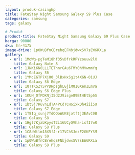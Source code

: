 ```yaml
---
layout: produk-casinghp
title: FateStay Night Samsung Galaxy S9 Plus Case
categories: samsung
tags: galaxy

# Produk
product-title: FateStay Night Samsung Galaxy S9 Plus Case
harga: 90000
sku: hn-4175
image-drive: 1p0WuBfnCBrehqEFNbjdwxSV7sEW6RXLa
gallery:
  - url: 1MoWg-pgTeM18hf35vDfrkRPYzouuw2lX
    title: Galaxy Note 8
  - url: 1JNKi6N0LLLTEThnrGAu6FMY0hMVwmmYq
    title: Galaxy S6
  - url: 1YMcEGTP7Xj00_3lBxHxSg1t4XGN-O1UJ
    title: Galaxy S6 Edge
  - url: 10TTKSZY5PPDHpsghLGjiM0I0XenZLmVa
    title: Galaxy S6 Edge Plus
  - url: 1KUN_OfPDKNjI5d2J9isge89Bt4Et5p6S
    title: Galaxy S7
  - url: 1btSj7R6vnLdTA4PCdTCH6ixkDh4iii5U
    title: Galaxy S7 Edge
  - url: 1T8Iq_sunj7TdOQoWUK8jotftj3EAvC0B
    title: Galaxy S8
  - url: 1Hgl7KjabKpysT2i16UCyQVha-isfI7wR
    title: Galaxy S8 Plus
  - url: 1C8aWtlm18X5fJ-r17VChSJezF2GKFYSM
    title: Galaxy S9
  - url: 1p0WuBfnCBrehqEFNbjdwxSV7sEW6RXLa
    title: Galaxy S9 Plus
---
```

